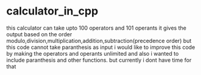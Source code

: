 # calculator_in_cpp
this calculator can take upto 100 operators and 101 operants it gives the output based on the order modulo,division,multiplication,addition,subtraction(precedence order)
but this code cannot take paranthesis as input
i would like to improve this code by making the operators and operants unlimited and also i wanted to include paranthesis and other functions.
but currently i dont have time for that
